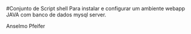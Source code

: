 #Conjunto de Script shell
	Para instalar e configurar um ambiente webapp JAVA
	com banco de dados mysql server.

Anselmo Pfeifer


